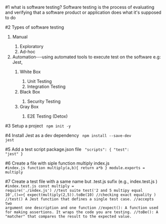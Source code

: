 #1 what is software testing?
 Software testing is the process of evaluating and verifying that a software product or application does what it's supposed to do

#2 Types of software testing
 <ol>
  <li>Manual</li>
   <ol>
    <li>Exploratory</li>
    <li>Ad-hoc</li>
   </ol>
  
  <li>Automation---using automated tools to execute test on the software e.g: Jest,</li>
  <ol>
   <li>White Box</li>
   <ol>
    <li>Unit Testing</li>
    <li>Integration Testing </li>
   </ol>
   
   <li>Black Box</li>
   <ol>
    <li>Security Testing</li>
   </ol>
   
   <li>Gray Box</li>
   <ol>
    <li>E2E Testing (Detox)</li>
   </ol>
  </ol>
 </ol>
 
#3 Setup a project
  <code>
   npm init -y
  </code>
 
 #4 Install Jest as a dev dependency
  <code>
   npm install --save-dev jest
  </code>

#5 Add a test script package.json file
 <code>
 "scripts": {
   "test": "jest"
 }
 </code>

#6 Create a file with siple function multiply index.js
 <code>
   #index.js
   function multiply(a,b){
    return a*b
   }
   module.exports = multiply
 </code>

#7 Create a test file with a same name but .test.js sufix (e.g., index.test.js )
 <code>
   #index.test.js
   const multiply = require('./index.js')
   //test suite
   test('2 and 5 multipy equal 10',()=>{
     expect(multiply(2,5)).toBe(10) //checking exact equality
   )
   //test() A Jest function that defines a single test case.
   //accepts two argument one description and one function 
   //expect(): A function used for making assertions. It wraps the code you are testing.
   //toBe(): A "matcher" that compares the result to the expected value. 
 </code>
    
